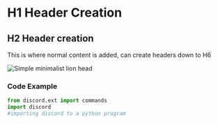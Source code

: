 # H1 Header Creation
## H2 Header creation
This is where normal content is added, can create headers down to H6

![Simple minimalist lion head](https://img.stablecog.com/insecure/256w/aHR0cHM6Ly9iLnN0YWJsZWNvZy5jb20vMmJhMDJlODItMjc0MC00ZjQyLTljZWQtMDU2MmZlNmQ3MDJhLmpwZWc.webp)

### Code Example


```python
from discord.ext import commands
import discord
#importing discord to a python program
```
